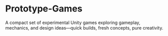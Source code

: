 # Prototype-Games
A compact set of experimental Unity games exploring gameplay, mechanics, and design ideas—quick builds, fresh concepts, pure creativity.
